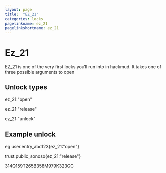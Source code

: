 ```yaml
---
layout: page
title:  "EZ_21"
categories: locks
pagelinkname: ez_21
pagelinkshortname: ez_21
---
```


# Ez_21

EZ_21 is one of the very first locks you'll run into in hackmud. It takes one of three possible arguments to open

## Unlock types

ez_21:"open"

ez_21:"release"

ez_21:"unlock"

## Example unlock

eg user.entry_abc123{ez_21:"open"}

trust.public_sonoso{ez_21:"release"}

314Q159T265B358M979K323GC